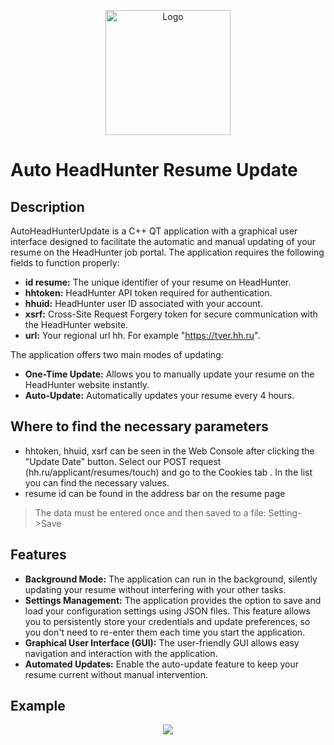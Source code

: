 
<p align="center">
  <a href="https://github.com/imitatehappiness/QtHeadHunterBot">
    <img src="https://cdn-icons-png.flaticon.com/512/5494/5494942.png" alt="Logo" width="200" height="200">  
  </a>

# Auto HeadHunter Resume Update

## Description
AutoHeadHunterUpdate is a C++ QT application with a graphical user interface designed to facilitate the automatic and manual updating of your resume on the HeadHunter job portal. The application requires the following fields to function properly:

+ **id resume:** The unique identifier of your resume on HeadHunter.
+ **hhtoken:** HeadHunter API token required for authentication.
+ **hhuid:** HeadHunter user ID associated with your account.
+ **xsrf:** Cross-Site Request Forgery token for secure communication with the HeadHunter website.
+ **url:** Your regional url hh. For example "https://tver.hh.ru".
  
The application offers two main modes of updating:

+ **One-Time Update:** Allows you to manually update your resume on the HeadHunter website instantly.
+ **Auto-Update:** Automatically updates your resume every 4 hours.

## Where to find the necessary parameters

+ hhtoken, hhuid, xsrf can be seen in the Web Console after clicking the "Update Date" button. Select our POST request (hh.ru/applicant/resumes/touch) and go to the Cookies tab . In the list you can find the necessary values.
+ resume id can be found in the address bar on the resume page

>The data must be entered once and then saved to a file: Setting->Save

## Features
+ **Background Mode:** The application can run in the background, silently updating your resume without interfering with your other tasks.
+ **Settings Management:** The application provides the option to save and load your configuration settings using JSON files. This feature allows you to persistently store your credentials and update preferences, so you don't need to re-enter them each time you start the application.
+ **Graphical User Interface (GUI):** The user-friendly GUI allows easy navigation and interaction with the application.
+ **Automated Updates:** Enable the auto-update feature to keep your resume current without manual intervention.

## Example
<p align="center">
  <img src="https://github.com/imitatehappiness/QtHeadHunterBot/assets/79199956/000bf228-2b64-4b32-a75f-3bf8377483df" />
</p>

